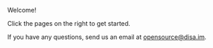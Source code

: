 Welcome!

Click the pages on the right to get started.

If you have any questions, send us an email at opensource@disa.im.
